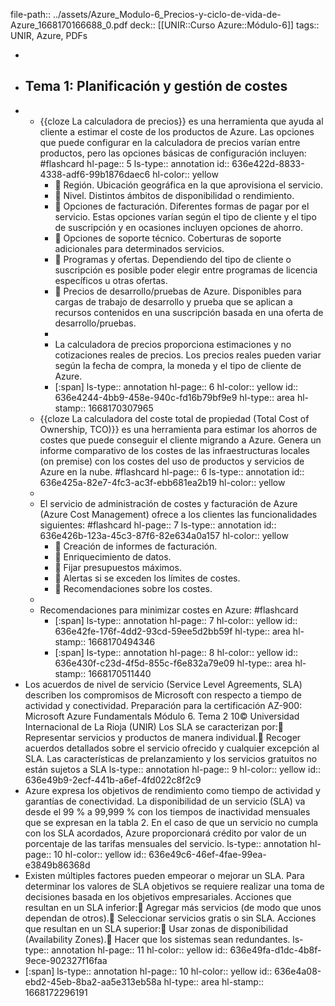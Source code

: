 file-path:: ../assets/Azure_Modulo-6_Precios-y-ciclo-de-vida-de-Azure_1668170166688_0.pdf
deck:: [[UNIR::Curso Azure::Módulo-6]]
tags:: UNIR, Azure, PDFs

-
- ## Tema 1: Planificación y gestión de costes
-
	- {{cloze La calculadora de precios}} es una herramienta que ayuda al cliente a estimar el coste de los productos de Azure. Las opciones que puede configurar en la calculadora de precios varían entre productos, pero las opciones básicas de configuración incluyen: #flashcard
	  hl-page:: 5
	  ls-type:: annotation
	  id:: 636e422d-8833-4338-adf6-99b1876daec6
	  hl-color:: yellow
		-  Región. Ubicación geográfica en la que aprovisiona el servicio.
		-  Nivel. Distintos ámbitos de disponibilidad o rendimiento.
		-  Opciones de facturación. Diferentes formas de pagar por el servicio. Estas opciones varían según el tipo de cliente y el tipo de suscripción y en ocasiones incluyen opciones de ahorro.
		-  Opciones de soporte técnico. Coberturas de soporte adicionales para determinados servicios.
		-  Programas y ofertas. Dependiendo del tipo de cliente o suscripción es posible poder elegir entre programas de licencia específicos u otras ofertas.
		-  Precios de desarrollo/pruebas de Azure. Disponibles para cargas de trabajo de desarrollo y prueba que se aplican a recursos contenidos en una suscripción basada en una oferta de desarrollo/pruebas.
		-
		- La calculadora de precios proporciona estimaciones y no cotizaciones reales de precios. Los precios reales pueden variar según la fecha de compra, la moneda y el tipo de cliente de Azure.
		- [:span]
		  ls-type:: annotation
		  hl-page:: 6
		  hl-color:: yellow
		  id:: 636e4244-4bb9-458e-940c-fd16b79bf9e9
		  hl-type:: area
		  hl-stamp:: 1668170307965
	- {{cloze La calculadora del coste total de propiedad (Total Cost of Ownership, TCO)}} es una herramienta para estimar los ahorros de costes que puede conseguir el cliente migrando a Azure. Genera un informe comparativo de los costes de las infraestructuras locales (on premise) con los costes del uso de productos y servicios de Azure en la nube. #flashcard
	  hl-page:: 6
	  ls-type:: annotation
	  id:: 636e425a-82e7-4fc3-ac3f-ebb681ea2b19
	  hl-color:: yellow
	-
	- El servicio de administración de costes y facturación de Azure (Azure Cost Management) ofrece a los clientes las funcionalidades siguientes: #flashcard
	  hl-page:: 7
	  ls-type:: annotation
	  id:: 636e426b-123a-45c3-87f6-82e634a0a157
	  hl-color:: yellow
		-  Creación de informes de facturación.
		-  Enriquecimiento de datos.
		-  Fijar presupuestos máximos.
		-  Alertas si se exceden los límites de costes.
		-  Recomendaciones sobre los costes.
	-
	- Recomendaciones para minimizar costes en Azure: #flashcard
		- [:span]
		  ls-type:: annotation
		  hl-page:: 7
		  hl-color:: yellow
		  id:: 636e42fe-176f-4dd2-93cd-59ee5d2bb59f
		  hl-type:: area
		  hl-stamp:: 1668170494346
		- [:span]
		  ls-type:: annotation
		  hl-page:: 8
		  hl-color:: yellow
		  id:: 636e430f-c23d-4f5d-855c-f6e832a79e09
		  hl-type:: area
		  hl-stamp:: 1668170511440
- Los acuerdos de nivel de servicio (Service Level Agreements, SLA) describen los compromisos de Microsoft con respecto a tiempo de actividad y conectividad. Preparación para la certificación AZ-900: Microsoft Azure Fundamentals Módulo 6. Tema 2 10© Universidad Internacional de La Rioja (UNIR) Los SLA se caracterizan por: Representar servicios y productos de manera individual. Recoger acuerdos detallados sobre el servicio ofrecido y cualquier excepción al SLA. Las características de prelanzamiento y los servicios gratuitos no están sujetos a SLA
  ls-type:: annotation
  hl-page:: 9
  hl-color:: yellow
  id:: 636e49b9-2ecf-441b-a6ef-4fd022c8f2c9
- Azure expresa los objetivos de rendimiento como tiempo de actividad y garantías de conectividad. La disponibilidad de un servicio (SLA) va desde el 99 % a 99,999 % con los tiempos de inactividad mensuales que se expresan en la tabla 2. En el caso de que un servicio no cumpla con los SLA acordados, Azure proporcionará crédito por valor de un porcentaje de las tarifas mensuales del servicio.
  ls-type:: annotation
  hl-page:: 10
  hl-color:: yellow
  id:: 636e49c6-46ef-4fae-99ea-e3849b86368d
- Existen múltiples factores pueden empeorar o mejorar un SLA. Para determinar los valores de SLA objetivos se requiere realizar una toma de decisiones basada en los objetivos empresariales. Acciones que resultan en un SLA inferior: Agregar más servicios (de modo que unos dependan de otros). Seleccionar servicios gratis o sin SLA. Acciones que resultan en un SLA superior: Usar zonas de disponibilidad (Availability Zones). Hacer que los sistemas sean redundantes.
  ls-type:: annotation
  hl-page:: 11
  hl-color:: yellow
  id:: 636e49fa-d1dc-4b8f-9ece-902327f16faa
- [:span]
  ls-type:: annotation
  hl-page:: 10
  hl-color:: yellow
  id:: 636e4a08-ebd2-45eb-8ba2-aa5e313eb58a
  hl-type:: area
  hl-stamp:: 1668172296191